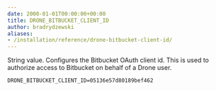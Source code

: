 ```yaml
---
date: 2000-01-01T00:00:00+00:00
title: DRONE_BITBUCKET_CLIENT_ID
author: bradrydzewski
aliases:
- /installation/reference/drone-bitbucket-client-id/
---
```


String value. Configures the Bitbucket OAuth client id. This is used to authorize access to Bitbucket on behalf of a Drone user.

```
DRONE_BITBUCKET_CLIENT_ID=05136e57d80189bef462
```

